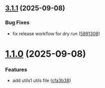 ## [3.1.1](https://github.com/mmalik-al/hedera-agent-kit/compare/v3.1.0...v3.1.1) (2025-09-08)


### Bug Fixes

* fix release workflow for dry run ([5891308](https://github.com/mmalik-al/hedera-agent-kit/commit/58913085f0bd8beacea40a4e66f4bc36e9133c8f))

# [1.1.0](https://github.com/mmalik-al/hedera-agent-kit/compare/v1.0.0...v1.1.0) (2025-09-08)


### Features

* add utils1 utils file ([cfa3b38](https://github.com/mmalik-al/hedera-agent-kit/commit/cfa3b380d2cfb54ceeadb29601d5398078ec08f7))

